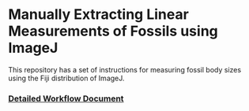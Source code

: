 # Manually Extracting Linear Measurements of Fossils using ImageJ

This repository has a set of instructions for measuring fossil body sizes using the Fiji distribution of ImageJ.

### [Detailed Workflow Document](DetailedWorkflow.md)